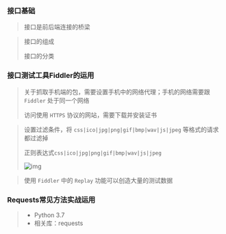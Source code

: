 ### 接口基础

> 接口是前后端连接的桥梁

> 接口的组成
>
> 接口的分类



### 接口测试工具Fiddler的运用

> 关于抓取手机端的包，需要设置手机中的网络代理；手机的网络需要跟 `Fiddler` 处于同一个网络
>
> 访问使用 `HTTPS` 协议的网站，需要下载并安装证书

> 设置过滤条件，将 `css|ico|jpg|png|gif|bmp|wav|js|jpeg` 等格式的请求都过滤掉
>
> 正则表达式`css|ico|jpg|png|gif|bmp|wav|js|jpeg`
>
> ![img](E:\测试\interface_test\images_git\01.png)

> 使用 `Fiddler` 中的 `Replay` 功能可以创造大量的测试数据



### Requests常见方法实战运用

> - Python 3.7
> - 相关库：requests
